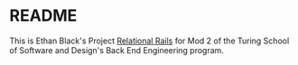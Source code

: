 # README

This is Ethan Black's Project [Relational Rails](https://backend.turing.edu/module2/projects/relational_rails/) for Mod 2 of the Turing School of Software and Design's Back End Engineering program.